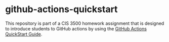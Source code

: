 # github-actions-quickstart

This repository is part of a CIS 3500 homework assignment that is designed to introduce students to GitHub actions by using the [GitHub Actions QuickStart Guide](https://docs.github.com/en/actions/writing-workflows/quickstart).